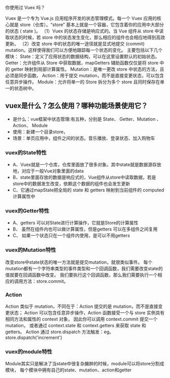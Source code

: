 你使用过 Vuex 吗？

Vuex 是一个专为 Vue.js 应用程序开发的状态管理模式。每一个 Vuex 应用的核心就是 store（仓库）。“store” 基本上就是一个容器，它包含着你的应用中大部分的状态 ( state )。
（1）Vuex 的状态存储是响应式的。当 Vue 组件从 store 中读取状态的时候，若 store 中的状态发生变化，那么相应的组件也会相应地得到高效更新。
（2）改变 store 中的状态的唯一途径就是显式地提交 (commit) mutation。这样使得我们可以方便地跟踪每一个状态的变化。
主要包括以下几个模块：
State：定义了应用状态的数据结构，可以在这里设置默认的初始状态。
Getter：允许组件从 Store 中获取数据，mapGetters 辅助函数仅仅是将 store 中的 getter 映射到局部计算属性。
Mutation：是唯一更改 store 中状态的方法，且必须是同步函数。
Action：用于提交 mutation，而不是直接变更状态，可以包含任意异步操作。
Module：允许将单一的 Store 拆分为多个 store 且同时保存在单一的状态树中。

## vuex是什么？怎么使用？哪种功能场景使用它？
- 是什么：vue框架中状态管理:有五种，分别是 State、 Getter、Mutation 、Action、 Module
- 使用：新建一个目录store，
- 场景：单页应用中，组件之间的状态。音乐播放、登录状态、加入购物车
### vuex的State特性
- A、Vuex就是一个仓库，仓库里面放了很多对象。其中state就是数据源存放地，对应于一般Vue对象里面的data
- B、state里面存放的数据是响应式的，Vue组件从store中读取数据，若是store中的数据发生改变，依赖这个数据的组件也会发生更新
- C、它通过mapState把全局的 state 和 getters 映射到当前组件的 computed 计算属性中

### vuex的Getter特性
- A、getters 可以对State进行计算操作，它就是Store的计算属性
- B、 虽然在组件内也可以做计算属性，但是getters 可以在多组件之间复用
- C、 如果一个状态只在一个组件内使用，是可以不用getters

### vuex的Mutation特性
改变store中state状态的唯一方法就是提交mutation，就很类似事件。
每个mutation都有一个字符串类型的事件类型和一个回调函数，我们需要改变state的值就要在回调函数中改变。
我们要执行这个回调函数，那么我们需要执行一个相应的调用方法：store.commit。
### Action
Action 类似于 mutation，不同在于：Action 提交的是 mutation，而不是直接变更状态；
Action 可以包含任意异步操作，Action 函数接受一个与 store 实例具有相同方法和属性的 context 对象，
因此你可以调用 context.commit 提交一个 mutation，
或者通过 context.state 和 context.getters 来获取 state 和 getters。
Action 通过 store.dispatch 方法触发：eg。
store.dispatch('increment')

### vuex的module特性
Module其实只是解决了当state中很复杂臃肿的时候，module可以将store分割成模块，
每个模块中拥有自己的state、mutation、action和getter

